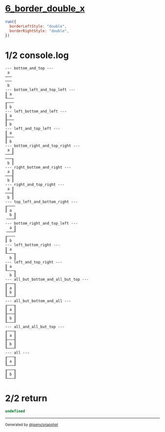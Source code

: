 # [6_border_double_x](../../table_2_cells_same_column.test.mjs#L164)

```js
run({
  borderLeftStyle: "double",
  borderRightStyle: "double",
})
```

# 1/2 console.log

```console
--- bottom_and_top ---
 a 
───
───
 b 
--- bottom_left_and_top_left ---
║ a 
╙───
╓───
║ b 
--- left_bottom_and_left ---
║ a 
╟───
║ b 
--- left_and_top_left ---
║ a 
╟───
║ b 
--- bottom_right_and_top_right ---
 a ║
───╜
───╖
 b ║
--- right_bottom_and_right ---
 a ║
───╢
 b ║
--- right_and_top_right ---
 a ║
───╢
 b ║
--- top_left_and_bottom_right ---
╓───╴
║ a  
  b ║
╶───╜
--- bottom_right_and_top_left ---
  a ║
╶───╜
╓───╴
║ b  
--- left_bottom_right ---
║ a  
╙───╖
  b ║
--- left_and_top_right ---
║ a  
╙───╖
  b ║
--- all_but_bottom_and_all_but_top ---
╓───╖
║ a ║
║ b ║
╙───╜
--- all_but_bottom_and_all ---
╓───╖
║ a ║
╟───╢
║ b ║
╙───╜
--- all_and_all_but_top ---
╓───╖
║ a ║
╟───╢
║ b ║
╙───╜
--- all ---
╓───╖
║ a ║
╙───╜
╓───╖
║ b ║
╙───╜
```

# 2/2 return

```js
undefined
```

---

<sub>
  Generated by <a href="https://github.com/jsenv/core/tree/main/packages/tooling/snapshot">@jsenv/snapshot</a>
</sub>
